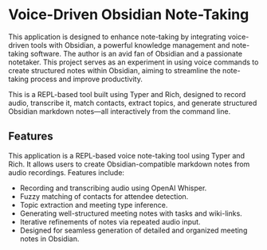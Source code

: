# Voice-Driven Obsidian Note-Taking

This application is designed to enhance note-taking by integrating voice-driven tools with Obsidian, a powerful
knowledge management and note-taking software. The author is an avid fan of Obsidian and a passionate notetaker. This
project serves as an experiment in using voice commands to create structured notes within Obsidian, aiming to streamline
the note-taking process and improve productivity.

This is a REPL-based tool built using Typer and Rich, designed to record audio, transcribe it, match contacts, extract
topics, and generate structured Obsidian markdown notes—all interactively from the command line.

## Features
This application is a REPL-based voice note-taking tool using Typer and Rich.
It allows users to create Obsidian-compatible markdown notes from audio recordings.
Features include:
  - Recording and transcribing audio using OpenAI Whisper.
  - Fuzzy matching of contacts for attendee detection.
  - Topic extraction and meeting type inference.
  - Generating well-structured meeting notes with tasks and wiki-links.
  - Iterative refinements of notes via repeated audio input.
  - Designed for seamless generation of detailed and organized meeting notes in Obsidian.
